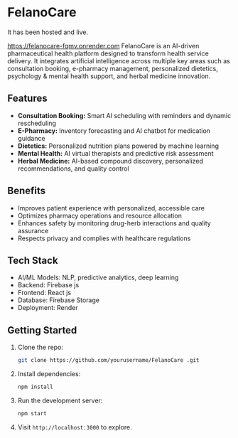 # FelanoCare 
It has been hosted and live.






https://felanocare-fqmv.onrender.com
FelanoCare  is an AI-driven pharmaceutical health platform designed to transform health service delivery. It integrates artificial intelligence across multiple key areas such as consultation booking, e-pharmacy management, personalized dietetics, psychology & mental health support, and herbal medicine innovation.

## Features

- **Consultation Booking:** Smart AI scheduling with reminders and dynamic rescheduling  
- **E-Pharmacy:** Inventory forecasting and AI chatbot for medication guidance  
- **Dietetics:** Personalized nutrition plans powered by machine learning  
- **Mental Health:** AI virtual therapists and predictive risk assessment  
- **Herbal Medicine:** AI-based compound discovery, personalized recommendations, and quality control

## Benefits

- Improves patient experience with personalized, accessible care  
- Optimizes pharmacy operations and resource allocation  
- Enhances safety by monitoring drug-herb interactions and quality assurance  
- Respects privacy and complies with healthcare regulations

## Tech Stack

- AI/ML Models: NLP, predictive analytics, deep learning  
- Backend: Firebase js
- Frontend: React js
- Database: Firebase Storage
- Deployment: Render

## Getting Started

1. Clone the repo:  
   ```bash
   git clone https://github.com/yourusername/FelanoCare .git


2. Install dependencies:

   ```bash
   npm install
   ```
3. Run the development server:

   ```bash
   npm start
   ```
4. Visit `http://localhost:3000` to explore.

